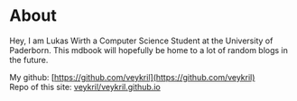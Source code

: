 # About

Hey, I am Lukas Wirth a Computer Science Student at the University of Paderborn. This mdbook will hopefully be home to a lot of random blogs in the future.

My github: [https://github.com/veykril](https://github.com/veykril)  
Repo of this site: [veykril/veykril.github.io](https://github.com/veykril/veykril.github.io/tree/source)
